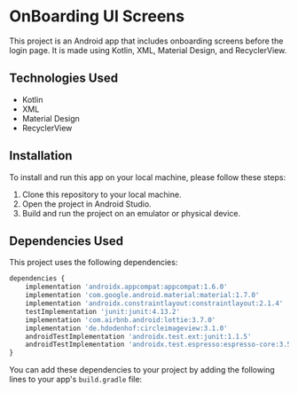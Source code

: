 # OnBoarding UI Screens

This project is an Android app that includes onboarding screens before the login page. It is made using Kotlin, XML, Material Design, and RecyclerView.

## Technologies Used

- Kotlin
- XML
- Material Design
- RecyclerView

## Installation

To install and run this app on your local machine, please follow these steps:

1. Clone this repository to your local machine.
2. Open the project in Android Studio.
3. Build and run the project on an emulator or physical device.

## Dependencies Used

This project uses the following dependencies:

```python
dependencies {
    implementation 'androidx.appcompat:appcompat:1.6.0'
    implementation 'com.google.android.material:material:1.7.0'
    implementation 'androidx.constraintlayout:constraintlayout:2.1.4'
    testImplementation 'junit:junit:4.13.2'
    implementation 'com.airbnb.android:lottie:3.7.0'
    implementation 'de.hdodenhof:circleimageview:3.1.0'
    androidTestImplementation 'androidx.test.ext:junit:1.1.5'
    androidTestImplementation 'androidx.test.espresso:espresso-core:3.5.1'
}

```

You can add these dependencies to your project by adding the following lines to your app's `build.gradle` file:
